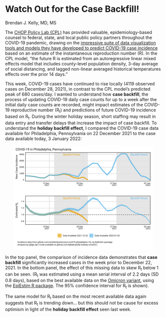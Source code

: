 Watch Out for the Case Backfill!
================
Brendan J. Kelly, MD, MS

The <a href="https://policylab.chop.edu/">CHOP Policy Lab (CPL)</a> has
provided valuable, epidemiology-based counsel to federal, state, and
local public policy partners throughout the COVID-19 pandemic, drawing
on the
<a href="https://policylab.chop.edu/covid-lab-mapping-covid-19-your-community">impressive
suite of data visualization tools and models they have developed to
predict COVID-19 case incidence</a> based on an estimate of the
instantaneous reproduction number (R). In the CPL model, “the future R
is estimated from an autoregressive linear mixed effects model that
includes county-level population density, 3-day average of social
distancing, and lagged non-linear averaged historical temperatures
effects over the prior 14 days.”

This week, COVID-19 cases have continued to rise locally (4119 observed
cases on December 28, 2021), in contrast to the CPL model’s predicted
peak of 680 cases/day. I wanted to understand how <b>case backfill</b>,
the process of updating COVID-19 daily case counts for up to a week
after the initial daily case counts are recorded, might impact estimates
of the COVID-19 reproductive number (R<sub>t</sub>) and predictions of
future COVID-19 incidence based on R<sub>t</sub>. During the winter
holiday season, short staffing may result in data entry and transfer
delays that increase the impact of case backfill. To understand the
<b>holiday backfill effect</b>, I compared the COVID-19 case data
available for Philadelphia, Pennsylvania on 22 December 2021 to the case
data available today, 3 January 2022:

<img src="./figs/p_combined_tp.png" width="90%" style="display: block; margin: auto;" />

In the top panel, the comparison of incidence data demonstrates that
<b>case backfill</b> significantly increased cases in the week prior to
December 22, 2021. In the bottom panel, the effect of this missing data
to skew R<sub>t</sub> below 1 can be seen. (R<sub>t</sub> was estimated
using a mean serial interval of 2.2 days (SD 0.8 days), based on the
best available data on the
<a href="https://www.medrxiv.org/content/10.1101/2021.12.25.21268301v1">Omicron
variant</a>, using the <a href="">EpiEstim R package</a>. The 95%
confidence interval for R<sub>t</sub> is shown).

The same model for R<sub>t</sub> based on the most recent available data
again suggests that R<sub>t</sub> is trending down… but this should not
be cause for excess optimism in light of the <b>holiday backfill
effect</b> seen last week.
